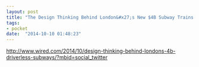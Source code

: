 ```yaml
---
layout: post
title: "The Design Thinking Behind London&#x27;s New $4B Subway Trains | WIRED"
tags:
- pocket
date:  "2014-10-10 01:48:23"
---
```


http://www.wired.com/2014/10/design-thinking-behind-londons-4b-driverless-subways/?mbid=social_twitter


